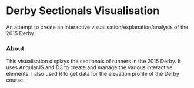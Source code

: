 Derby Sectionals Visualisation
==============================

An attempt to create an interactive visualisation/explanation/analysis of the 2015 Derby.

### About

This visualisation displays the sectionals of runners in the 2015 Derby.  It uses AngularJS and D3 to create and manage the various interactive elements.  I also used R to get data for the elevation profile of the Derby course.

